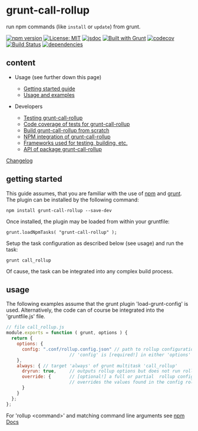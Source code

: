 # grunt-call-rollup

run npm commands (like `install` or `update`) from grunt.

[![npm version](https://img.shields.io/npm/v/grunt-call-rollup?color=blue)](https://www.npmjs.com/package/grunt-call-rollup)
[![License: MIT](https://img.shields.io/badge/License-MIT-blue.svg)](https://opensource.org/licenses/MIT)
[![jsdoc](https://img.shields.io/static/v1?label=jsdoc&message=%20api%20&color=blue)](https://jsdoc.app/)
[![Built with Grunt](https://cdn.gruntjs.com/builtwith.svg)](https://gruntjs.com/)
[![codecov](https://codecov.io/gh/db-developer/grunt-call-rollup/branch/master/graph/badge.svg)](https://codecov.io/gh/db-developer/grunt-call-rollup)
[![Build Status](https://travis-ci.com/db-developer/grunt-call-rollup.svg?branch=master)](https://travis-ci.com/db-developer/grunt-call-rollup)
[![dependencies](https://img.shields.io/librariesio/release/npm/grunt-call-rollup)](https://libraries.io/)

## content ##

* Usage (see further down this page)
  * [Getting started guide](#getting-started)
  * [Usage and examples](#usage)

* Developers
  * [Testing grunt-call-rollup](docs/grunt.md#testing)
  * [Code coverage of tests for grunt-call-rollup](docs/grunt.md#code-coverage)
  * [Build grunt-call-rollup from scratch](docs/grunt.md#building)
  * [NPM integration of grunt-call-rollup](docs/grunt.md#npm_integration)
  * [Frameworks used for testing, building, etc.](docs/frameworks.md)
  * [API of package grunt-call-rollup](docs/api.index.md)

[Changelog](CHANGELOG.md)

## getting started ##

This guide assumes, that you are familiar with the use of
[npm](https://npmjs.com "Homepage of npm") and
[grunt](https://gruntjs.com "Homepage of grunt").  
The plugin can be installed by the following command:

<code>npm install grunt-call-rollup --save-dev</code>

Once installed, the plugin may be loaded from within your gruntfile:

<code>grunt.loadNpmTasks( "grunt-call-rollup" );</code>

Setup the task configuration as described below (see usage) and run the task:

<code>grunt call_rollup</code>

Of cause, the task can be integrated into any complex build process.

## usage ##

The following examples assume that the grunt plugin 'load-grunt-config' is used.
Alternatively, the code can of course be integrated into the 'gruntfile.js' file.  

```javascript
// file call_rollup.js
module.exports = function ( grunt, options ) {
  return {
    options: {
      config: ".conf/rollup.config.json" // path to rollup configuration file
                        // 'config' is [required!] in either 'options' or a 'build target' 
    },
    always: { // target 'always' of grunt multitask 'call_rollup'
      dryrun: true,     // outputs rollup options but does not run rollup
      override: {       // [optional!] a full or partial  rollup configuration which
                        // overrides the values found in the config rollup file
      }
    }
  };
};
```
For 'rollup &lt;command&gt;' and matching command line arguments see [npm Docs](https://docs.npmjs.com/)